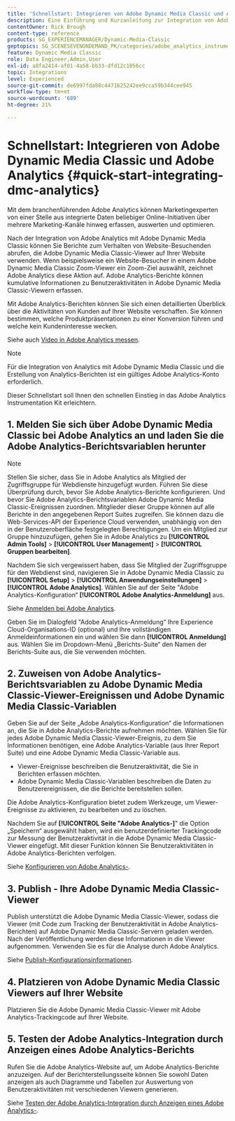 ```yaml
---
title: 'Schnellstart: Integrieren von Adobe Dynamic Media Classic und Adobe Analytics'
description: Eine Einführung und Kurzanleitung zur Integration von Adobe Dynamic Media Classic und Adobe Analytics.
contentOwner: Rick Brough
content-type: reference
products: SG_EXPERIENCEMANAGER/Dynamic-Media-Classic
geptopics: SG_SCENESEVENONDEMAND_PK/categories/adobe_analytics_instrumentation_kit
feature: Dynamic Media Classic
role: Data Engineer,Admin,User
exl-id: a8fa2414-af01-4a58-bb33-dfd12c1056cc
topic: Integrations
level: Experienced
source-git-commit: de6997fda88c4471625242ee9cca59b344cee945
workflow-type: tm+mt
source-wordcount: '689'
ht-degree: 21%

---
```


# Schnellstart: Integrieren von Adobe Dynamic Media Classic und Adobe Analytics {#quick-start-integrating-dmc-analytics}

Mit dem branchenführenden Adobe Analytics können Marketingexperten von einer Stelle aus integrierte Daten beliebiger Online-Initiativen über mehrere Marketing-Kanäle hinweg erfassen, auswerten und optimieren.

Nach der Integration von Adobe Analytics mit Adobe Dynamic Media Classic können Sie Berichte zum Verhalten von Website-Besuchenden abrufen, die Adobe Dynamic Media Classic-Viewer auf Ihrer Website verwenden. Wenn beispielsweise ein Website-Besucher in einem Adobe Dynamic Media Classic Zoom-Viewer ein Zoom-Ziel auswählt, zeichnet Adobe Analytics diese Aktion auf. Adobe Analytics-Berichte können kumulative Informationen zu Benutzeraktivitäten in Adobe Dynamic Media Classic-Viewern erfassen.

Mit Adobe Analytics-Berichten können Sie sich einen detaillierten Überblick über die Aktivitäten von Kunden auf Ihrer Website verschaffen. Sie können bestimmen, welche Produktpräsentationen zu einer Konversion führen und welche kein Kundeninteresse wecken.

Siehe auch [Video in Adobe Analytics messen](https://experienceleague.adobe.com/de/docs/media-analytics/using/media-overview).

>[!NOTE]
>
>Für die Integration von Analytics mit Adobe Dynamic Media Classic und die Erstellung von Analytics-Berichten ist ein gültiges Adobe Analytics-Konto erforderlich.

Dieser Schnellstart soll Ihnen den schnellen Einstieg in das Adobe Analytics Instrumentation Kit erleichtern.

## 1. Melden Sie sich über Adobe Dynamic Media Classic bei Adobe Analytics an und laden Sie die Adobe Analytics-Berichtsvariablen herunter

>[!NOTE]
>
>Stellen Sie sicher, dass Sie in Adobe Analytics als Mitglied der Zugriffsgruppe für Webdienste hinzugefügt wurden. Führen Sie diese Überprüfung durch, bevor Sie Adobe Analytics-Berichte konfigurieren. Und bevor Sie Adobe Analytics-Berichtsvariablen Adobe Dynamic Media Classic-Ereignissen zuordnen. Mitglieder dieser Gruppe können auf alle Berichte in den angegebenen Report Suites zugreifen. Sie können dazu die Web-Services-API der Experience Cloud verwenden, unabhängig von den in der Benutzeroberfläche festgelegten Berechtigungen. Um ein Mitglied zur Gruppe hinzuzufügen, gehen Sie in Adobe Analytics zu **[!UICONTROL Admin Tools]** > **[!UICONTROL User Management]** > **[!UICONTROL Gruppen bearbeiten]**.

Nachdem Sie sich vergewissert haben, dass Sie Mitglied der Zugriffsgruppe für den Webdienst sind, navigieren Sie in Adobe Dynamic Media Classic zu **[!UICONTROL Setup]** > **[!UICONTROL Anwendungseinstellungen]** > **[!UICONTROL Adobe Analytics]**. Wählen Sie auf der Seite &quot;Adobe Analytics-Konfiguration“ **[!UICONTROL Adobe Analytics-Anmeldung]** aus.

Siehe [Anmelden bei Adobe Analytics](log-analytics.md#log_in_to_adobe_analytics).

Geben Sie im Dialogfeld &quot;Adobe Analytics-Anmeldung“ Ihre Experience Cloud-Organisations-ID (optional) und Ihre vollständigen Anmeldeinformationen ein und wählen Sie dann **[!UICONTROL Anmeldung]** aus. Wählen Sie im Dropdown-Menü „Berichts-Suite“ den Namen der Berichts-Suite aus, die Sie verwenden möchten.

## 2. Zuweisen von Adobe Analytics-Berichtsvariablen zu Adobe Dynamic Media Classic-Viewer-Ereignissen und Adobe Dynamic Media Classic-Variablen

Geben Sie auf der Seite „Adobe Analytics-Konfiguration“ die Informationen an, die Sie in Adobe Analytics-Berichte aufnehmen möchten. Wählen Sie für jedes Adobe Dynamic Media Classic-Viewer-Ereignis, zu dem Sie Informationen benötigen, eine Adobe Analytics-Variable (aus Ihrer Report Suite) und eine Adobe Dynamic Media Classic-Variable aus.

* Viewer-Ereignisse beschreiben die Benutzeraktivität, die Sie in Berichten erfassen möchten.
* Adobe Dynamic Media Classic-Variablen beschreiben die Daten zu Benutzerereignissen, die die Berichte bereitstellen sollen.

Die Adobe Analytics-Konfiguration bietet zudem Werkzeuge, um Viewer-Ereignisse zu aktivieren, zu bearbeiten und zu löschen.

Nachdem Sie auf **[!UICONTROL Seite &quot;Adobe Analytics-]**&quot; die Option „Speichern“ ausgewählt haben, wird ein benutzerdefinierter Trackingcode zur Messung der Benutzeraktivität in die Adobe Dynamic Media Classic-Viewer eingefügt. Mit dieser Funktion können Sie Benutzeraktivitäten in Adobe Analytics-Berichten verfolgen. 

Siehe [Konfigurieren von Adobe Analytics-](configuring-analytics-reports.md#configuring_adobe_analytics_reports).

## 3. Publish - Ihre Adobe Dynamic Media Classic-Viewer

Publish unterstützt die Adobe Dynamic Media Classic-Viewer, sodass die Viewer (mit Code zum Tracking der Benutzeraktivität in Adobe Analytics-Berichten) auf Adobe Dynamic Media Classic-Servern geladen werden. Nach der Veröffentlichung werden diese Informationen in die Viewer aufgenommen. Verwenden Sie es für die Analyse durch Adobe Analytics.

Siehe [Publish-Konfigurationsinformationen](publishing-analytics-configuration-information.md#publishing_adobe_analytics_configuration_information).

## 4. Platzieren von Adobe Dynamic Media Classic Viewers auf Ihrer Website

Platzieren Sie die Adobe Dynamic Media Classic-Viewer mit Adobe Analytics-Trackingcode auf Ihrer Website.

## 5. Testen der Adobe Analytics-Integration durch Anzeigen eines Adobe Analytics-Berichts

Rufen Sie die Adobe Analytics-Website auf, um Adobe Analytics-Berichte anzuzeigen. Auf der Berichterstellungsseite können Sie sowohl Daten anzeigen als auch Diagramme und Tabellen zur Auswertung von Benutzeraktivitäten mit verschiedenen Viewern generieren. 

Siehe [Testen der Adobe Analytics-Integration durch Anzeigen eines Adobe Analytics-](testing-integration-viewing-analytics-report.md#testing_the_integration_by_viewing_an_adobe_analytics_report).
